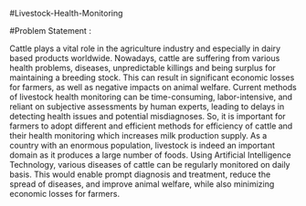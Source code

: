 #Livestock-Health-Monitoring

#Problem Statement :


Cattle plays a vital role in the agriculture industry and especially in dairy based products worldwide. Nowadays, cattle are suffering from various health problems, diseases, unpredictable killings and being surplus for maintaining a breeding stock. This can result in significant economic losses for farmers, as well as negative impacts on animal welfare.
Current methods of livestock health monitoring can be time-consuming, labor-intensive, and reliant on subjective assessments by human experts, leading to delays in detecting health issues and potential misdiagnoses. So, it is important for farmers to adopt different and efficient methods for efficiency of cattle and their health monitoring which increases milk production supply.
As a country with an enormous population, livestock is indeed an important domain as it produces a large number of foods. Using Artificial Intelligence Technology, various diseases of cattle can be regularly monitored on daily basis. This would enable prompt diagnosis and treatment, reduce the spread of diseases, and improve animal welfare, while also minimizing economic losses for farmers.
